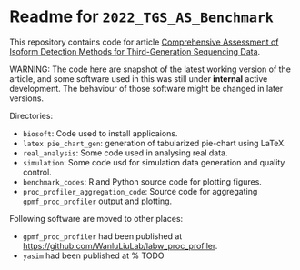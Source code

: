 # Readme for `2022_TGS_AS_Benchmark`

This repository contains code for article [Comprehensive Assessment of Isoform Detection Methods for Third-Generation Sequencing Data](https://doi.org/10.21203/rs.3.rs-2156731/v1).

WARNING: The code here are snapshot of the latest working version of the article, and some software used in this was still under **internal** active development. The behaviour of those software might be changed in later versions.

Directories:

- `biosoft`: Code used to install applicaions.
- `latex pie_chart_gen`: generation of tabularized pie-chart using LaTeX.
- `real_analysis`: Some code used in analysing real data.
- `simulation`: Some code usd for simulation data generation and quality control.
- `benchmark_codes`: R and Python source code for plotting figures.
- `proc_profiler_aggregation_code`: Source code for aggregating `gpmf_proc_profiler` output and plotting.

Following software are moved to other places:

- `gpmf_proc_profiler` had been published at <https://github.com/WanluLiuLab/labw_proc_profiler>.
- `yasim` had been published at
% TODO

